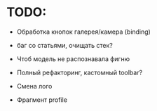 # TODO:

- Обработка кнопок галерея/камера (binding)
- баг cо статьями, очищать стек?
- Чтоб модель не распознавала фигню
- Полный рефакторинг, кастомный toolbar? 

- Смена лого
- Фрагмент profile
